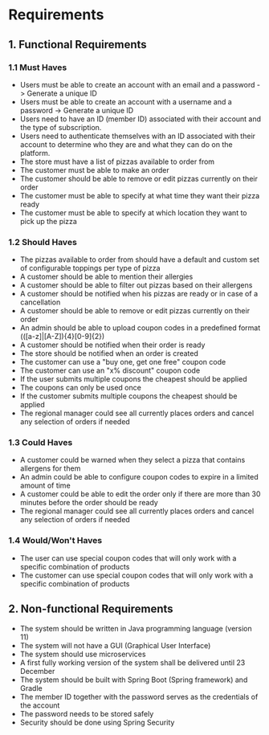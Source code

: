 # Requirements
## 1. Functional Requirements

### 1.1 Must Haves
* Users must be able to create an account with an email and a password -> Generate a unique ID
* Users must be able to create an account with a username and a password -> Generate a unique ID
* Users need to have an ID (member ID) associated with their account and the type of subscription.
* Users need to authenticate themselves with an ID associated with their account to determine who they are and what they can do on the platform.
* The store must have a list of pizzas available to order from
* The customer must be able to make an order
* The customer should be able to remove or edit pizzas currently on their order
* The customer must be able to specify at what time they want their pizza ready
* The customer must be able to specify at which location they want to pick up the pizza

### 1.2 Should Haves
* The pizzas available to order from should have a default and custom set of configurable toppings per type of pizza
* A customer should be able to mention their allergies
* A customer should be able to filter out pizzas based on their allergens
* A customer should be notified when his pizzas are ready or in case of a cancellation
* A customer should be able to remove or edit pizzas currently on their order
* An admin should be able to upload coupon codes in a predefined format (([a-z]|[A-Z]){4}[0-9]{2})
* A customer should be notified when their order is ready
* The store should be notified when an order is created
* The customer can use a "buy one, get one free" coupon code
* The customer can use an "x% discount" coupon code
* If the user submits multiple coupons the cheapest should be applied
* The coupons can only be used once
* If the customer submits multiple coupons the cheapest should be applied
* The regional manager could see all currently places orders and cancel any selection of orders if needed

### 1.3 Could Haves
* A customer could be warned when they select a pizza that contains allergens for them
* An admin could be able to configure coupon codes to expire in a limited amount of time
* A customer could be able to edit the order only if there are more than 30 minutes before the order should be ready
* The regional manager could see all currently places orders and cancel any selection of orders if needed

### 1.4 Would/Won't Haves
* The user can use special coupon codes that will only work with a specific combination of products
* The customer can use special coupon codes that will only work with a specific combination of products

## 2. Non-functional Requirements
* The system should be written in Java programming language (version 11)
* The system will not have a GUI (Graphical User Interface)
* The system should use microservices
* A first fully working version of the system  shall be delivered until 23 December
* The system should be built with Spring Boot (Spring framework) and Gradle
* The member ID together with the password serves as the credentials of the account
* The password needs to be stored safely
* Security should be done using Spring Security
